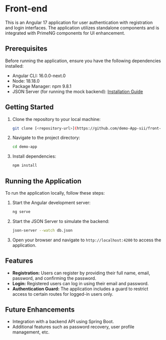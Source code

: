 # Front-end

This is an Angular 17 application for user authentication with registration and login interfaces. The application utilizes standalone components and is integrated with PrimeNG components for UI enhancement.

## Prerequisites

Before running the application, ensure you have the following dependencies installed:

- Angular CLI: 16.0.0-next.0
- Node: 18.18.0
- Package Manager: npm 9.8.1
- JSON Server (for running the mock backend): [Installation Guide](https://github.com/typicode/json-server#install)

## Getting Started

1. Clone the repository to your local machine:

    ```bash
    git clone [<repository-url>](https://github.com/demo-App-sii/front-end.git)
    ```

2. Navigate to the project directory:

    ```bash
    cd demo-app
    ```

3. Install dependencies:

    ```bash
    npm install
    ```

## Running the Application

To run the application locally, follow these steps:

1. Start the Angular development server:

    ```bash
    ng serve
    ```

2. Start the JSON Server to simulate the backend:

    ```bash
    json-server --watch db.json
    ```

3. Open your browser and navigate to `http://localhost:4200` to access the application.

## Features

- **Registration:** Users can register by providing their full name, email, password, and confirming the password.
- **Login:** Registered users can log in using their email and password.
- **Authentication Guard:** The application includes a guard to restrict access to certain routes for logged-in users only.

## Future Enhancements

- Integration with a backend API using Spring Boot.
- Additional features such as password recovery, user profile management, etc.


